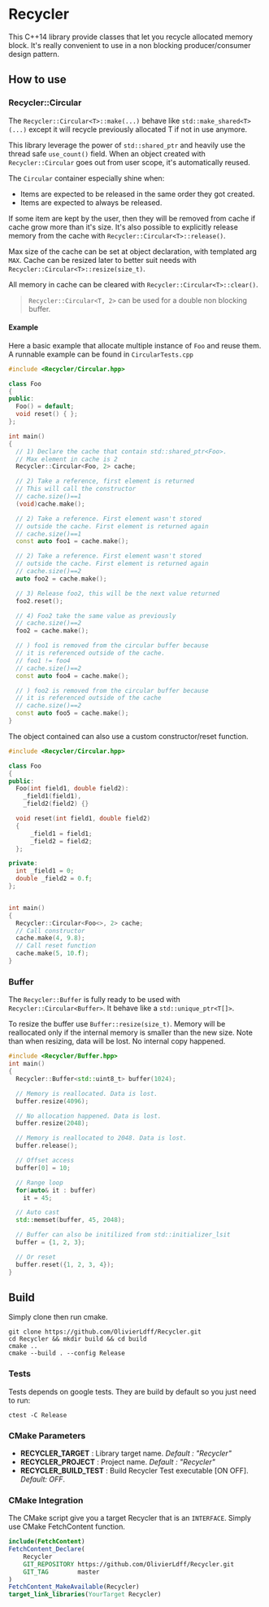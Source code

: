 # Recycler

This C++14 library provide classes that let you recycle allocated memory block. It's really convenient to use in a non blocking producer/consumer design pattern.

## How to use

### Recycler::Circular

The `Recycler::Circular<T>::make(...)` behave like `std::make_shared<T>(...)` except it will recycle previously allocated T if not in use anymore.

This library leverage the power of `std::shared_ptr` and heavily use the thread safe `use_count()` field. When an object created with `Recycler::Circular` goes out from user scope, it's automatically reused.

The `Circular` container especially shine when:

* Items are expected to be released in the same order they got created.
* Items are expected to always be released.

If some item are kept by the user, then they will be removed from cache if cache grow more than it's size. It's also possible to explicitly release memory from the cache with `Recycler::Circular<T>::release()`.

Max size of the cache can be set at object declaration, with templated arg `MAX`. Cache can be resized later to better suit needs with `Recycler::Circular<T>::resize(size_t)`.

All memory in cache can be cleared with `Recycler::Circular<T>::clear()`.

> `Recycler::Circular<T, 2>` can be used for a double non blocking buffer.

#### Example

Here a basic example that allocate multiple instance of `Foo` and reuse them. A runnable example can be found in `CircularTests.cpp`

```cpp
#include <Recycler/Circular.hpp>

class Foo
{
public:
  Foo() = default;
  void reset() { };
};

int main()
{
  // 1) Declare the cache that contain std::shared_ptr<Foo>.
  // Max element in cache is 2
  Recycler::Circular<Foo, 2> cache;

  // 2) Take a reference, first element is returned
  // This will call the constructor
  // cache.size()==1
  (void)cache.make();

  // 2) Take a reference. First element wasn't stored
  // outside the cache. First element is returned again
  // cache.size()==1
  const auto foo1 = cache.make();

  // 2) Take a reference. First element wasn't stored
  // outside the cache. First element is returned again
  // cache.size()==2
  auto foo2 = cache.make();

  // 3) Release foo2, this will be the next value returned
  foo2.reset();

  // 4) Foo2 take the same value as previously
  // cache.size()==2
  foo2 = cache.make();

  // ) foo1 is removed from the circular buffer because
  // it is referenced outside of the cache.
  // foo1 != foo4
  // cache.size()==2
  const auto foo4 = cache.make();

  // ) foo2 is removed from the circular buffer because
  // it is referenced outside of the cache
  // cache.size()==2
  const auto foo5 = cache.make();
}
```

The object contained can also use a custom constructor/reset function.

```cpp
#include <Recycler/Circular.hpp>

class Foo
{
public:
  Foo(int field1, double field2):
    _field1(field1),
    _field2(field2) {}

  void reset(int field1, double field2)
  {
      _field1 = field1;
      _field2 = field2;
  };

private:
  int _field1 = 0;
  double _field2 = 0.f;
};


int main()
{
  Recycler::Circular<Foo<>, 2> cache;
  // Call constructor
  cache.make(4, 9.8);
  // Call reset function
  cache.make(5, 10.f);
}
```

### Buffer

The `Recycler::Buffer` is fully ready to be used with `Recycler::Circular<Buffer>`. It behave like a `std::unique_ptr<T[]>`.

To resize the buffer use `Buffer::resize(size_t)`. Memory will be reallocated only if the internal memory is smaller than the new size. Note than when resizing, data will be lost. No internal copy happened.

```cpp
#include <Recycler/Buffer.hpp>
int main()
{
  Recycler::Buffer<std::uint8_t> buffer(1024);

  // Memory is reallocated. Data is lost.
  buffer.resize(4096);

  // No allocation happened. Data is lost.
  buffer.resize(2048);

  // Memory is reallocated to 2048. Data is lost.
  buffer.release();

  // Offset access
  buffer[0] = 10;

  // Range loop
  for(auto& it : buffer)
    it = 45;

  // Auto cast
  std::memset(buffer, 45, 2048);

  // Buffer can also be initilized from std::initializer_lsit
  buffer = {1, 2, 3};

  // Or reset
  buffer.reset({1, 2, 3, 4});
}
```


## Build

Simply clone then run cmake.

```
git clone https://github.com/OlivierLdff/Recycler.git
cd Recycler && mkdir build && cd build
cmake ..
cmake --build . --config Release
```

### Tests

Tests depends on google tests. They are build by default so you just need to run:

```
ctest -C Release
```

### CMake Parameters

- **RECYCLER_TARGET** : Library target name. *Default : "Recycler"*
- **RECYCLER_PROJECT** : Project name. *Default : "Recycler"*
- **RECYCLER_BUILD_TEST** : Build Recycler Test executable [ON OFF]. *Default: OFF*.

### CMake Integration

The CMake script give you a target Recycler that is an `INTERFACE`. Simply use CMake FetchContent function.

```cmake
include(FetchContent)
FetchContent_Declare(
    Recycler
    GIT_REPOSITORY https://github.com/OlivierLdff/Recycler.git
    GIT_TAG        master
)
FetchContent_MakeAvailable(Recycler)
target_link_libraries(YourTarget Recycler)
```